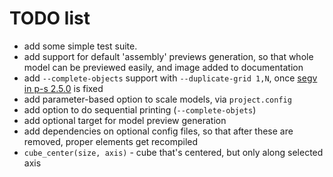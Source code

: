 # TODO list

* add some simple test suite.
* add support for default 'assembly' previews generation, so that whole model can be previewed easily, and image added to documentation
* add `--complete-objects` support with `--duplicate-grid 1,N`, once [segv in p-s 2.5.0](https://github.com/prusa3d/PrusaSlicer/issues/9363) is fixed
* add parameter-based option to scale models, via `project.config`
* add option to do sequential printing (`--complete-objets`)
* add optional target for model preview generation
* add dependencies on optional config files, so that after these are removed, proper elements get recompiled
* `cube_center(size, axis)` - cube that's centered, but only along selected axis
